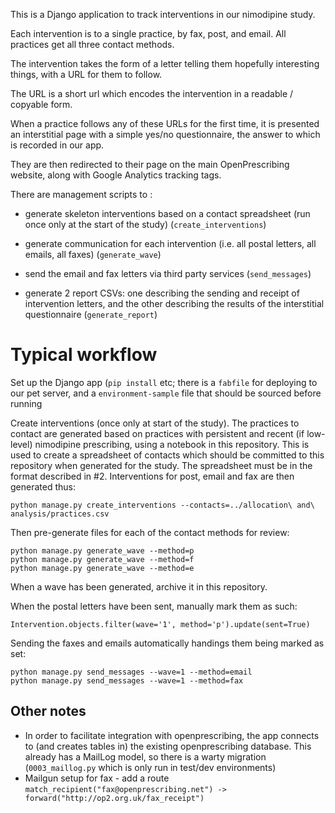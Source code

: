 This is a Django application to track interventions in our nimodipine
study.

Each intervention is to a single practice, by fax, post, and
email. All practices get all three contact methods.

The intervention takes the form of a letter telling them hopefully
interesting things, with a URL for them to follow.

The URL is a short url which encodes the intervention in a readable /
copyable form.

When a practice follows any of these URLs for the first time, it is presented
an interstitial page with a simple yes/no questionnaire, the answer to
which is recorded in our app.

They are then redirected to their page on the main OpenPrescribing
website, along with Google Analytics tracking tags.

There are management scripts to :

* generate skeleton interventions based on a contact spreadsheet
  (run once only at the start of the study) (`create_interventions`)

* generate communication for each intervention (i.e. all postal
  letters, all emails, all faxes) (`generate_wave`)

* send the email and fax letters via third party services
  (`send_messages`)

* generate 2 report CSVs: one describing the sending and receipt of
  intervention letters, and the other describing the results of the
  interstitial questionnaire (`generate_report`)

# Typical workflow

Set up the Django app (`pip install` etc; there is a `fabfile` for
deploying to our pet server, and a `environment-sample` file that
should be sourced before running

Create interventions (once only at start of the study). The practices to
contact are generated based on practices with persistent and recent
(if low-level) nimodipine prescribing, using a notebook in this
repository.  This is used to create a spreadsheet of contacts which
should be committed to this repository when generated for the study.
The spreadsheet must be in the format described in #2.  Interventions
for post, email and fax are then generated thus:

    python manage.py create_interventions --contacts=../allocation\ and\ analysis/practices.csv

Then pre-generate files for each of the contact methods for review:

    python manage.py generate_wave --method=p
    python manage.py generate_wave --method=f
    python manage.py generate_wave --method=e

When a wave has been generated, archive it in this repository.

When the postal letters have been sent, manually mark them as such:

    Intervention.objects.filter(wave='1', method='p').update(sent=True)

Sending the faxes and emails automatically handings them being marked as set:

    python manage.py send_messages --wave=1 --method=email
    python manage.py send_messages --wave=1 --method=fax


## Other notes
* In order to facilitate integration with openprescribing, the app connects to (and creates tables in) the existing openprescribing database. This already has a MailLog model, so there is a warty migration (`0003_maillog.py` which is only run in test/dev environments)
* Mailgun setup for fax - add a route `match_recipient("fax@openprescribing.net") -> forward("http://op2.org.uk/fax_receipt")`
